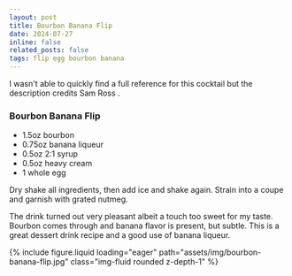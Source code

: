 ```yaml
---
layout: post
title: Bourbon Banana Flip
date: 2024-07-27 
inline: false
related_posts: false
tags: flip egg bourbon banana
---
```


I wasn't able to quickly find a full reference for this cocktail but the description credits Sam Ross <a href="https://www.instagram.com/samueljoelross/?hl=en"><i class="fa-brands fa-instagram"></i></a>. 

### Bourbon Banana Flip

* 1.5oz bourbon
* 0.75oz banana liqueur
* 0.5oz 2:1 syrup
* 0.5oz heavy cream
* 1 whole egg

Dry shake all ingredients, then add ice and shake again. Strain into a coupe and garnish with grated nutmeg.

The drink turned out very pleasant albeit a touch too sweet for my taste. Bourbon comes through and banana flavor is present, but subtle. This is a great dessert drink recipe and a good use of banana liqueur.

{% include figure.liquid loading="eager" path="assets/img/bourbon-banana-flip.jpg" class="img-fluid rounded z-depth-1" %}